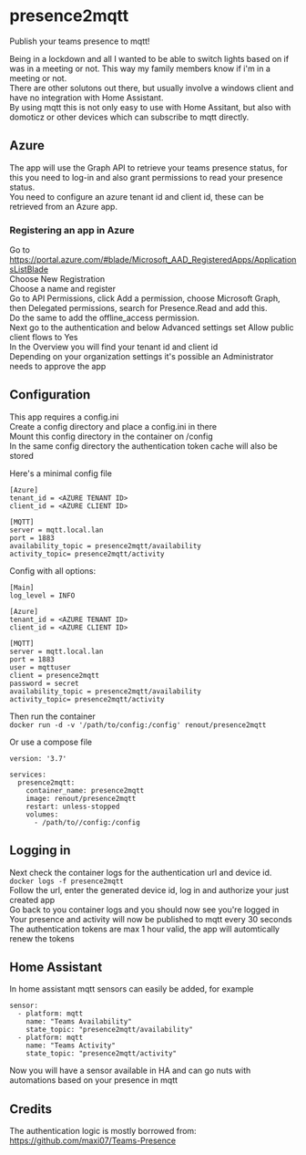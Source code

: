 # presence2mqtt
Publish your teams presence to mqtt!

Being in a lockdown and all I wanted to be able to switch lights based on if was in a meeting or not. This way my family members know if i'm in a meeting or not.  
There are other solutons out there, but usually involve a windows client and have no integration with Home Assistant.  
By using mqtt this is not only easy to use with Home Assitant, but also with domoticz or other devices which can subscribe to mqtt directly.  

## Azure
The app will use the Graph API to retrieve your teams presence status, for this you need to log-in and also grant permissions to read your presence status.  
You need to configure an azure tenant id and client id, these can be retrieved from an Azure app. 

### Registering an app in Azure
Go to https://portal.azure.com/#blade/Microsoft_AAD_RegisteredApps/ApplicationsListBlade  
Choose New Registration  
Choose a name and register  
Go to API Permissions, click Add a permission, choose Microsoft Graph, then Delegated permissions, search for Presence.Read and add this.  
Do the same to add the offline_access permission.  
Next go to the authentication and below Advanced settings set Allow public client flows to Yes  
In the Overview you will find your tenant id and client id  
Depending on your organization settings it's possible an Administrator needs to approve the app  

## Configuration
This app requires a config.ini  
Create a config directory and place a config.ini in there  
Mount this config directory in the container on /config  
In the same config directory the authentication token cache will also be stored  

Here's a minimal config file  
```
[Azure]
tenant_id = <AZURE TENANT ID>
client_id = <AZURE CLIENT ID>

[MQTT]
server = mqtt.local.lan
port = 1883
availability_topic = presence2mqtt/availability
activity_topic= presence2mqtt/activity
```

Config with all options:  
```
[Main]
log_level = INFO

[Azure]
tenant_id = <AZURE TENANT ID>
client_id = <AZURE CLIENT ID>

[MQTT]
server = mqtt.local.lan
port = 1883
user = mqttuser
client = presence2mqtt
password = secret
availability_topic = presence2mqtt/availability
activity_topic= presence2mqtt/activity
```

Then run the container  
`docker run -d -v '/path/to/config:/config' renout/presence2mqtt`

Or use a compose file
```
version: '3.7'

services:
  presence2mqtt:
    container_name: presence2mqtt
    image: renout/presence2mqtt
    restart: unless-stopped
    volumes:
      - /path/to//config:/config
```

## Logging in
Next check the container logs for the authentication url and device id.  
`docker logs -f presence2mqtt`  
Follow the url, enter the generated device id, log in and authorize your just created app  
Go back to you container logs and you should now see you're logged in  
Your presence and activity will now be published to mqtt every 30 seconds  
The authentication tokens are max 1 hour valid, the app will automtically renew the tokens  

## Home Assistant
In home assistant mqtt sensors can easily be added, for example

```
sensor:
  - platform: mqtt
    name: "Teams Availability"
    state_topic: "presence2mqtt/availability"
  - platform: mqtt
    name: "Teams Activity"
    state_topic: "presence2mqtt/activity"
```

Now you will have a sensor available in HA and can go nuts with automations based on your presence in mqtt  


## Credits
The authentication logic is mostly borrowed from: https://github.com/maxi07/Teams-Presence
